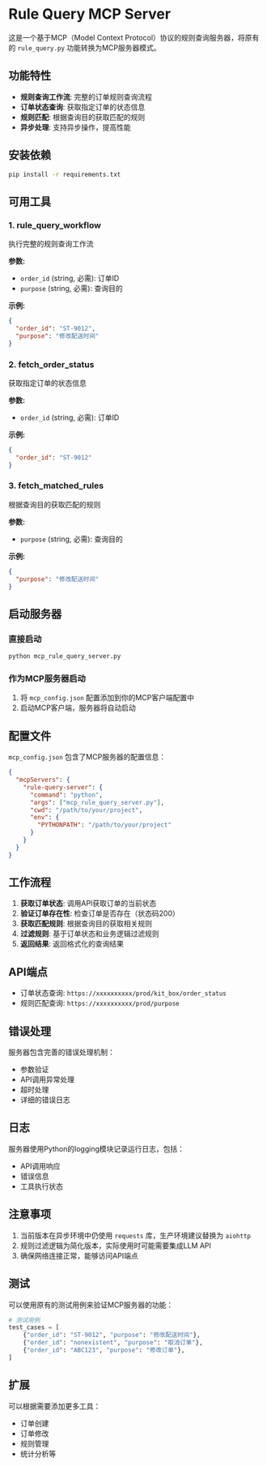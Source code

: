 # Rule Query MCP Server

这是一个基于MCP（Model Context Protocol）协议的规则查询服务器，将原有的 `rule_query.py` 功能转换为MCP服务器模式。

## 功能特性

- **规则查询工作流**: 完整的订单规则查询流程
- **订单状态查询**: 获取指定订单的状态信息
- **规则匹配**: 根据查询目的获取匹配的规则
- **异步处理**: 支持异步操作，提高性能

## 安装依赖

```bash
pip install -r requirements.txt
```

## 可用工具

### 1. rule_query_workflow
执行完整的规则查询工作流

**参数:**
- `order_id` (string, 必需): 订单ID
- `purpose` (string, 必需): 查询目的

**示例:**
```json
{
  "order_id": "ST-9012",
  "purpose": "修改配送时间"
}
```

### 2. fetch_order_status
获取指定订单的状态信息

**参数:**
- `order_id` (string, 必需): 订单ID

**示例:**
```json
{
  "order_id": "ST-9012"
}
```

### 3. fetch_matched_rules
根据查询目的获取匹配的规则

**参数:**
- `purpose` (string, 必需): 查询目的

**示例:**
```json
{
  "purpose": "修改配送时间"
}
```

## 启动服务器

### 直接启动
```bash
python mcp_rule_query_server.py
```

### 作为MCP服务器启动
1. 将 `mcp_config.json` 配置添加到你的MCP客户端配置中
2. 启动MCP客户端，服务器将自动启动

## 配置文件

`mcp_config.json` 包含了MCP服务器的配置信息：

```json
{
  "mcpServers": {
    "rule-query-server": {
      "command": "python",
      "args": ["mcp_rule_query_server.py"],
      "cwd": "/path/to/your/project",
      "env": {
        "PYTHONPATH": "/path/to/your/project"
      }
    }
  }
}
```

## 工作流程

1. **获取订单状态**: 调用API获取订单的当前状态
2. **验证订单存在性**: 检查订单是否存在（状态码200）
3. **获取匹配规则**: 根据查询目的获取相关规则
4. **过滤规则**: 基于订单状态和业务逻辑过滤规则
5. **返回结果**: 返回格式化的查询结果

## API端点

- 订单状态查询: `https://xxxxxxxxxx/prod/kit_box/order_status`
- 规则匹配查询: `https://xxxxxxxxxx/prod/purpose`

## 错误处理

服务器包含完善的错误处理机制：
- 参数验证
- API调用异常处理
- 超时处理
- 详细的错误日志

## 日志

服务器使用Python的logging模块记录运行日志，包括：
- API调用响应
- 错误信息
- 工具执行状态

## 注意事项

1. 当前版本在异步环境中仍使用 `requests` 库，生产环境建议替换为 `aiohttp`
2. 规则过滤逻辑为简化版本，实际使用时可能需要集成LLM API
3. 确保网络连接正常，能够访问API端点

## 测试

可以使用原有的测试用例来验证MCP服务器的功能：

```python
# 测试用例
test_cases = [
    {"order_id": "ST-9012", "purpose": "修改配送时间"},
    {"order_id": "nonexistent", "purpose": "取消订单"},
    {"order_id": "ABC123", "purpose": "修改订单"},
]
```

## 扩展

可以根据需要添加更多工具：
- 订单创建
- 订单修改
- 规则管理
- 统计分析等
